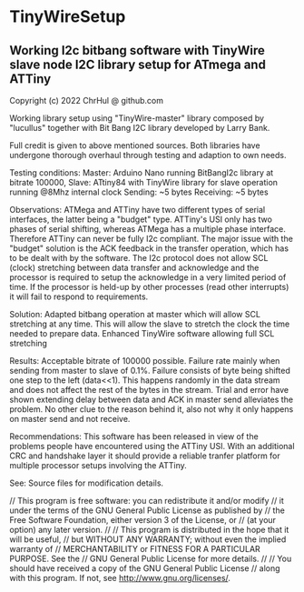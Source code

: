 # TinyWireSetup
Working I2c bitbang software with TinyWire slave node
I2C library setup for ATmega and ATTiny
--------------------
Copyright (c) 2022 ChrHul @ github.com

Working library setup using "TinyWire-master" library composed 	by "lucullus" together with Bit Bang I2C library
     developed by Larry Bank.

Full credit is given to above mentioned sources. Both 
     libraries have undergone thorough overhaul through 
     testing and adaption to own needs.

Testing conditions:
     Master: Arduino Nano running BitBangI2c library at 
             bitrate 100000,
     Slave: ATtiny84 with TinyWire library for slave
            operation running @8Mhz internal clock
     Sending: ~5 bytes
     Receiving: ~5 bytes

Observations:
     ATMega and ATTiny have two different types of serial 
     interfaces, the latter being a "budget" type.
     ATTiny's USI only has two phases of serial shifting,
     whereas ATMega has a multiple phase interface.
     Therefore ATTiny can never be fully I2c compliant.
     The major issue with the "budget" solution is the ACK
     feedback in the transfer operation, which has to be
     dealt with by the software. The I2c protocol does not
     allow SCL (clock) stretching between data transfer and
     acknowledge and the processor is required to setup
     the acknowledge in a very limited period of time.
     If the processor is held-up by other processes (read
     other interrupts) it will fail to respond to 
     requirements.

Solution:
     Adapted bitbang operation at master which will allow
     SCL stretching at any time. This will allow the slave
     to stretch the clock the time needed to prepare data.
     Enhanced TinyWire software allowing full SCL stretching

Results:
     Acceptable bitrate of 100000 possible. Failure rate
     mainly when sending from master to slave of 0.1%.
     Failure consists of byte being shifted one step to 
     the left (data<<1). This happens randomly in the
     data stream and does not affect the rest of the bytes
     in the stream. Trial and error have shown extending 
     delay between data and ACK in master send alleviates
     the problem. No other clue to the reason behind it, also
     not why it only happens on master send and not receive.

Recommendations:
     This software has been released in view of the problems
     people have encountered using the ATTiny USI. With an
     additional CRC and handshake layer it should provide
     a reliable tranfer platform for multiple processor
     setups involving the ATTiny.

See: Source files for modification details.




// This program is free software: you can redistribute it and/or modify
// it under the terms of the GNU General Public License as published by
// the Free Software Foundation, either version 3 of the License, or
// (at your option) any later version.
//
// This program is distributed in the hope that it will be useful,
// but WITHOUT ANY WARRANTY; without even the implied warranty of
// MERCHANTABILITY or FITNESS FOR A PARTICULAR PURPOSE.  See the
// GNU General Public License for more details.
//
// You should have received a copy of the GNU General Public License
// along with this program.  If not, see <http://www.gnu.org/licenses/>.
